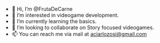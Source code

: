 - 👋 Hi, I’m @FrutaDeCarne
- 👀 I’m interested in videogame development.
- 🌱 I’m currently learning the basics.
- 💞️ I’m looking to collaborate on Story focused videogames.
- 📫 You can reach me via mail at aciarlozosi@gmail.com
